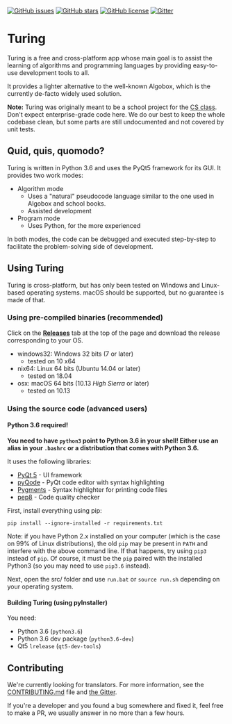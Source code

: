 [![GitHub issues](https://img.shields.io/github/issues/TuringApp/Turing.svg)](https://github.com/TuringApp/Turing/issues) [![GitHub stars](https://img.shields.io/github/stars/TuringApp/Turing.svg)](https://github.com/TuringApp/Turing/stargazers) [![GitHub license](https://img.shields.io/github/license/TuringApp/Turing.svg)](https://github.com/TuringApp/Turing/blob/master/LICENSE) [![Gitter](https://img.shields.io/gitter/room/TuringDevelopment/Lobby.svg)]( https://gitter.im/TuringDevelopment)

# Turing

Turing is a free and cross-platform app whose main goal is to assist the learning of algorithms and programming languages by providing easy-to-use development tools to all.

It provides a lighter alternative to the well-known Algobox, which is the currently de-facto widely used solution.

**Note:** Turing was originally meant to be a school project for the [CS class](https://twitter.com/davR74130). Don't expect enterprise-grade code here. We do our best to keep the whole codebase clean, but some parts are still undocumented and not covered by unit tests.

## Quid, quis, quomodo?

Turing is written in Python 3.6 and uses the PyQt5 framework for its GUI. It provides two work modes:

- Algorithm mode
  - Uses a "natural" pseudocode language similar to the one used in Algobox and school books.
  - Assisted development
- Program mode
  - Uses Python, for the more experienced

In both modes, the code can be debugged and executed step-by-step to facilitate the problem-solving side of development.

## Using Turing

Turing is cross-platform, but has only been tested on Windows and Linux-based operating systems. macOS should be supported, but no guarantee is made of that.

### Using pre-compiled binaries (recommended)

Click on the [**Releases**](https://github.com/TuringApp/Turing/releases) tab at the top of the page and download the release corresponding to your OS.

- windows32: Windows 32 bits (7 or later)
	- tested on 10 x64
- nix64: Linux 64 bits (Ubuntu 14.04 or later) 
	- tested on 18.04
- osx: macOS 64 bits (10.13 *High Sierra* or later)
	- tested on 10.13

### Using the source code (advanced users)

#### Python 3.6 required!

**You need to have `python3` point to Python 3.6 in your shell! Either use an alias in your `.bashrc` or a distribution that comes with Python 3.6.**

It uses the following libraries:

- [PyQt 5](https://riverbankcomputing.com/software/pyqt/) - UI framework
- [pyQode](https://github.com/pyQode/pyQode) - PyQt code editor with syntax highlighting
- [Pygments](http://pygments.org/) - Syntax highlighter for printing code files
- [pep8](https://pypi.python.org/pypi/pep8) - Code quality checker

First, install everything using pip:

    pip install --ignore-installed -r requirements.txt

Note: if you have Python 2.x installed on your computer (which is the case on 99% of Linux distributions), the old `pip` may be present in `PATH` and interfere with the above command line. If that happens, try using `pip3` instead of `pip`. Of course, it must be the `pip` paired with the installed Python3 (so you may need to use `pip3.6` instead).

Next, open the src/ folder and use `run.bat` or `source run.sh` depending on your operating system.

#### Building Turing (using pyInstaller)

You need:

- Python 3.6 (`python3.6`)
- Python 3.6 dev package (`python3.6-dev`)
- Qt5 `lrelease` (`qt5-dev-tools`)

## Contributing

We're currently looking for translators. For more information, see the [CONTRIBUTING.md](CONTRIBUTING.md) file and [the Gitter](https://gitter.im/TuringDevelopment).

If you're a developer and you found a bug somewhere and fixed it, feel free to make a PR, we usually answer in no more than a few hours.
